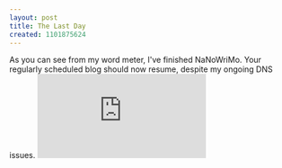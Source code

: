 ```yaml
---
layout: post
title: The Last Day
created: 1101875624
---
```

 As you can see from my word meter, I've finished NaNoWriMo.  Your regularly scheduled blog should now resume, despite my ongoing DNS issues.   ![mcd's word count](http://www.lostcarpark.com/wordcount.php?uid=4573 "NaNoCount")
